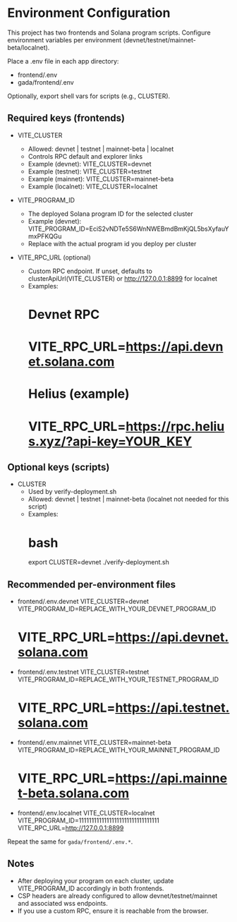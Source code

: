 # Environment Configuration

This project has two frontends and Solana program scripts. Configure environment variables per environment (devnet/testnet/mainnet-beta/localnet).

Place a .env file in each app directory:
- frontend/.env
- gada/frontend/.env

Optionally, export shell vars for scripts (e.g., CLUSTER).

## Required keys (frontends)

- VITE_CLUSTER
  - Allowed: devnet | testnet | mainnet-beta | localnet
  - Controls RPC default and explorer links
  - Example (devnet):
    VITE_CLUSTER=devnet
  - Example (testnet):
    VITE_CLUSTER=testnet
  - Example (mainnet):
    VITE_CLUSTER=mainnet-beta
  - Example (localnet):
    VITE_CLUSTER=localnet

- VITE_PROGRAM_ID
  - The deployed Solana program ID for the selected cluster
  - Example (devnet):
    VITE_PROGRAM_ID=EciS2vNDTe5S6WnNWEBmdBmKjQL5bsXyfauYmxPFKQGu
  - Replace with the actual program id you deploy per cluster

- VITE_RPC_URL (optional)
  - Custom RPC endpoint. If unset, defaults to clusterApiUrl(VITE_CLUSTER) or http://127.0.0.1:8899 for localnet
  - Examples:
    # Devnet RPC
    # VITE_RPC_URL=https://api.devnet.solana.com
    # Helius (example)
    # VITE_RPC_URL=https://rpc.helius.xyz/?api-key=YOUR_KEY

## Optional keys (scripts)

- CLUSTER
  - Used by verify-deployment.sh
  - Allowed: devnet | testnet | mainnet-beta (localnet not needed for this script)
  - Examples:
    # bash
    export CLUSTER=devnet
    ./verify-deployment.sh

## Recommended per-environment files

- frontend/.env.devnet
  VITE_CLUSTER=devnet
  VITE_PROGRAM_ID=REPLACE_WITH_YOUR_DEVNET_PROGRAM_ID
  # VITE_RPC_URL=https://api.devnet.solana.com

- frontend/.env.testnet
  VITE_CLUSTER=testnet
  VITE_PROGRAM_ID=REPLACE_WITH_YOUR_TESTNET_PROGRAM_ID
  # VITE_RPC_URL=https://api.testnet.solana.com

- frontend/.env.mainnet
  VITE_CLUSTER=mainnet-beta
  VITE_PROGRAM_ID=REPLACE_WITH_YOUR_MAINNET_PROGRAM_ID
  # VITE_RPC_URL=https://api.mainnet-beta.solana.com

- frontend/.env.localnet
  VITE_CLUSTER=localnet
  VITE_PROGRAM_ID=11111111111111111111111111111111
  VITE_RPC_URL=http://127.0.0.1:8899

Repeat the same for `gada/frontend/.env.*`.

## Notes
- After deploying your program on each cluster, update VITE_PROGRAM_ID accordingly in both frontends.
- CSP headers are already configured to allow devnet/testnet/mainnet and associated wss endpoints.
- If you use a custom RPC, ensure it is reachable from the browser.